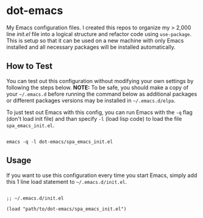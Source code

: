 # dot-emacs

My Emacs configuration files.  I created this repos to organize my > 2,000 line *init.el* file into a logical structure and refactor code using `use-package`. This is setup so that it can be used on a new machine with only Emacs installed and all necessary packages will be installed automatically.

## How to Test

You can test out this configuration without modifying your own settings by following the steps below. **NOTE:** To be safe, you should make a copy of your `~/.emacs.d` before running the command below as additional packages or different packages versions may be installed in `~/.emacs.d/elpa`.

To just test out Emacs with this config, you can run Emacs with the `-q` flag (don't load init file) and than specify `-l` (load lisp code) to load the file `spa_emacs_init.el`.

``` shell

emacs -q -l dot-emacs/spa_emacs_init.el

```

## Usage

If you want to use this configuration every time you start Emacs, simply add this 1 line load statement to `~/.emacs.d/init.el`.

``` emacs-lisp

;; ~/.emacs.d/init.el

(load "path/to/dot-emacs/spa_emacs_init.el")

```
